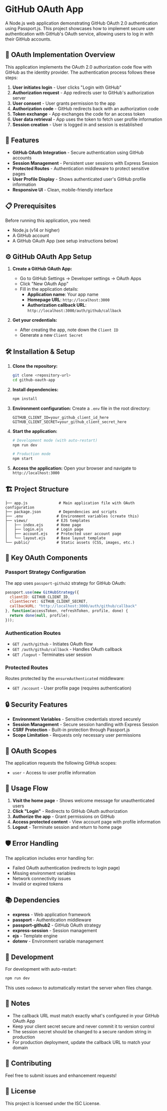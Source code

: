 # GitHub OAuth App

A Node.js web application demonstrating GitHub OAuth 2.0 authentication using Passport.js. This project showcases how to implement secure user authentication with GitHub's OAuth service, allowing users to log in with their GitHub accounts.

## 🔐 OAuth Implementation Overview

This application implements the OAuth 2.0 authorization code flow with GitHub as the identity provider. The authentication process follows these steps:

1. **User initiates login** - User clicks "Login with GitHub"
2. **Authorization request** - App redirects user to GitHub's authorization server
3. **User consent** - User grants permission to the app
4. **Authorization code** - GitHub redirects back with an authorization code
5. **Token exchange** - App exchanges the code for an access token
6. **User data retrieval** - App uses the token to fetch user profile information
7. **Session creation** - User is logged in and session is established

## 🚀 Features

- **GitHub OAuth Integration** - Secure authentication using GitHub accounts
- **Session Management** - Persistent user sessions with Express Session
- **Protected Routes** - Authentication middleware to protect sensitive pages
- **User Profile Display** - Shows authenticated user's GitHub profile information
- **Responsive UI** - Clean, mobile-friendly interface

## 📋 Prerequisites

Before running this application, you need:

- Node.js (v14 or higher)
- A GitHub account
- A GitHub OAuth App (see setup instructions below)

## ⚙️ GitHub OAuth App Setup

1. **Create a GitHub OAuth App:**
   - Go to GitHub Settings → Developer settings → OAuth Apps
   - Click "New OAuth App"
   - Fill in the application details:
     - **Application name**: Your app name
     - **Homepage URL**: `http://localhost:3000`
     - **Authorization callback URL**: `http://localhost:3000/auth/github/callback`

2. **Get your credentials:**
   - After creating the app, note down the `Client ID`
   - Generate a new `Client Secret`

## 🛠️ Installation & Setup

1. **Clone the repository:**
   ```bash
   git clone <repository-url>
   cd github-oauth-app
   ```

2. **Install dependencies:**
   ```bash
   npm install
   ```

3. **Environment configuration:**
   Create a `.env` file in the root directory:
   ```env
   GITHUB_CLIENT_ID=your_github_client_id_here
   GITHUB_CLIENT_SECRET=your_github_client_secret_here
   ```

4. **Start the application:**
   ```bash
   # Development mode (with auto-restart)
   npm run dev
   
   # Production mode
   npm start
   ```

5. **Access the application:**
   Open your browser and navigate to `http://localhost:3000`

## 🏗️ Project Structure

```
├── app.js              # Main application file with OAuth configuration
├── package.json        # Dependencies and scripts
├── .env               # Environment variables (create this)
├── views/             # EJS templates
│   ├── index.ejs      # Home page
│   ├── login.ejs      # Login page
│   ├── account.ejs    # Protected user account page
│   └── layout.ejs     # Base layout template
└── public/            # Static assets (CSS, images, etc.)
```

## 🔧 Key OAuth Components

### Passport Strategy Configuration
The app uses `passport-github2` strategy for GitHub OAuth:

```javascript
passport.use(new GitHubStrategy({
  clientID: GITHUB_CLIENT_ID,
  clientSecret: GITHUB_CLIENT_SECRET,
  callbackURL: "http://localhost:3000/auth/github/callback"
}, function(accessToken, refreshToken, profile, done) {
  return done(null, profile);
}));
```

### Authentication Routes
- `GET /auth/github` - Initiates OAuth flow
- `GET /auth/github/callback` - Handles OAuth callback
- `GET /logout` - Terminates user session

### Protected Routes
Routes protected by the `ensureAuthenticated` middleware:
- `GET /account` - User profile page (requires authentication)

## 🔒 Security Features

- **Environment Variables** - Sensitive credentials stored securely
- **Session Management** - Secure session handling with Express Session
- **CSRF Protection** - Built-in protection through Passport.js
- **Scope Limitation** - Requests only necessary user permissions

## 🎯 OAuth Scopes

The application requests the following GitHub scopes:
- `user` - Access to user profile information

## 🚦 Usage Flow

1. **Visit the home page** - Shows welcome message for unauthenticated users
2. **Click "Login"** - Redirects to GitHub OAuth authorization
3. **Authorize the app** - Grant permissions on GitHub
4. **Access protected content** - View account page with profile information
5. **Logout** - Terminate session and return to home page

## 🛡️ Error Handling

The application includes error handling for:
- Failed OAuth authentication (redirects to login page)
- Missing environment variables
- Network connectivity issues
- Invalid or expired tokens

## 📚 Dependencies

- **express** - Web application framework
- **passport** - Authentication middleware
- **passport-github2** - GitHub OAuth strategy
- **express-session** - Session management
- **ejs** - Template engine
- **dotenv** - Environment variable management

## 🔄 Development

For development with auto-restart:
```bash
npm run dev
```

This uses `nodemon` to automatically restart the server when files change.

## 📝 Notes

- The callback URL must match exactly what's configured in your GitHub OAuth App
- Keep your client secret secure and never commit it to version control
- The session secret should be changed to a secure random string in production
- For production deployment, update the callback URL to match your domain

## 🤝 Contributing

Feel free to submit issues and enhancement requests!

## 📄 License

This project is licensed under the ISC License.
